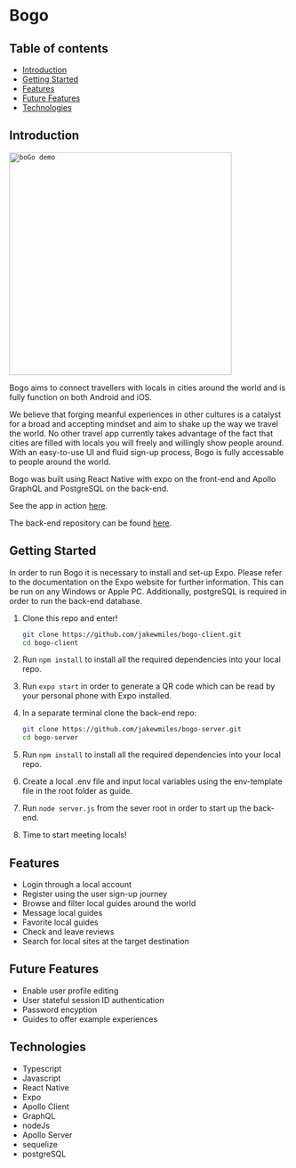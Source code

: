 # Bogo

## Table of contents
- [Introduction](#Introduction)
- [Getting Started](#Getting-Started)
- [Features](#Features)
- [Future Features](#Future-Features)
- [Technologies](#Technologies)

## Introduction

<code><img height="400" alt="boGo demo" src="https://user-images.githubusercontent.com/61637775/125164876-5e60b800-e18c-11eb-881f-6cd09f6f85d4.png"></code>


Bogo aims to connect travellers with locals in cities around the world and is fully function on both Android and iOS.

We believe that forging meanful experiences in other cultures is a catalyst for a broad and accepting mindset and aim to shake up the way we travel the world. No other travel app currently takes advantage of the fact that cities are filled with locals you will freely and willingly show people around. With an easy-to-use UI and fluid sign-up process, Bogo is fully accessable to people around the world.

Bogo was built using React Native with expo on the front-end and Apollo GraphQL and PostgreSQL on the back-end.

See the app in action [here](https://www.youtube.com/watch?v=XGm-QTy6qhg).

The back-end repository can be found [here](https://github.com/jakewmiles/bogo-server).

## Getting Started

In order to run Bogo it is necessary to install and set-up Expo. Please refer to the documentation on the Expo website for further information. This can be run on any Windows or Apple PC. Additionally, postgreSQL is required in order to run the back-end database. 

1. Clone this repo and enter!

   ```bash
   git clone https://github.com/jakewmiles/bogo-client.git
   cd bogo-client
   ```

2. Run ````npm install```` to install all the required dependencies into your local repo. 

3. Run ````expo start```` in order to generate a QR code which can be read by your personal phone with Expo installed.

4. In a separate terminal clone the back-end repo: 

   ```bash
   git clone https://github.com/jakewmiles/bogo-server.git
   cd bogo-server
   ```
   
6. Run ````npm install```` to install all the required dependencies into your local repo. 

7. Create a local .env file and input local variables using the env-template file in the root folder as guide.

8. Run ````node server.js````  from the sever root in order to start up the back-end.

9. Time to start meeting locals!

## Features

- Login through a local account
- Register using the user sign-up journey 
- Browse and filter local guides around the world
- Message local guides
- Favorite local guides
- Check and leave reviews
- Search for local sites at the target destination

## Future Features

- Enable user profile editing
- User stateful session ID authentication
- Password encyption
- Guides to offer example experiences

## Technologies

- Typescript
- Javascript
- React Native
- Expo
- Apollo Client
- GraphQL
- nodeJs
- Apollo Server
- sequelize
- postgreSQL
